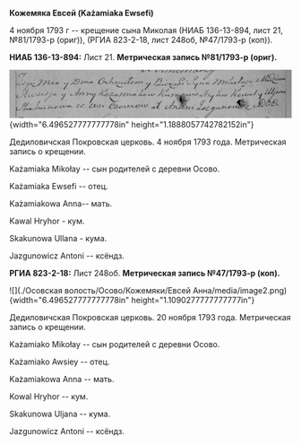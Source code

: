 **Кожемяка Евсей (Każamiaka Ewsefi)**

4 ноября 1793 г -- крещение сына Миколая (НИАБ 136-13-894, лист 21,
№81/1793-р (ориг)), (РГИА 823-2-18, лист 248об, №47/1793-р (коп)).

**НИАБ 136-13-894:** Лист 21. **Метрическая запись №81/1793-р (ориг).**

![](./media/9d1754cf0262f37808fdef683ac2e86f77d76b27.png){width="6.496527777777778in"
height="1.1888057742782152in"}

Дедиловичская Покровская церковь. 4 ноября 1793 года. Метрическая запись
о крещении.

Każamiaka Mikołay -- сын родителей с деревни Осовo.

Każamiaka Ewsefi -- отец.

Każamiakowa Anna-- мать.

Kawal Hryhor - кум.

Skakunowa Ullana - кума.

Jazgunowicz Antoni -- ксёндз.

**РГИА 823-2-18:** Лист 248об. **Метрическая запись №47/1793-р (коп).**

![](./Осовская волость/Осово/Кожемяки/Евсей Анна/media/image2.png){width="6.496527777777778in"
height="1.1090277777777777in"}

Дедиловичская Покровская церковь. 20 ноября 1793 года. Метрическая
запись о крещении.

Każamiako Mikołay -- сын родителей с деревни Осово.

Każamiako Awsiey -- отец.

Każamiakowa Anna -- мать.

Kowal Hryhor -- кум.

Skakunowa Uljana -- кума.

Jazgunowicz Antoni -- ксёндз.
